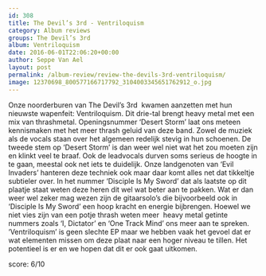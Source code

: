 ```yaml
---
id: 308
title: The Devil’s 3rd - Ventriloquism
category: Album reviews
groups: The Devil’s 3rd
album: Ventriloquism
date: 2016-06-01T22:06:20+00:00
author: Seppe Van Ael
layout: post
permalink: /album-review/review-the-devils-3rd-ventriloquism/
image: 12370698_800577166717792_3104003345651762912_o.jpg
---
```

Onze noorderburen van The Devil’s 3rd  kwamen aanzetten met hun nieuwste wapenfeit: Ventriloquism. Dit drie-tal brengt heavy metal met een mix van thrashmetal. Openingsnummer ‘Desert Storm’ laat ons meteen kennismaken met het meer thrash geluid van deze band. Zowel de muziek als de vocals staan over het algemeen redelijk stevig in hun schoenen. De tweede stem op ‘Desert Storm’ is dan weer wel niet wat het zou moeten zijn en klinkt veel te braaf. Ook de leadvocals durven soms serieus de hoogte in te gaan, meestal ook net iets te duidelijk. Onze landgenoten van ‘Evil Invaders’ hanteren deze techniek ook maar daar komt alles net dat tikkeltje subtieler over. In het nummer ‘Disciple Is My Sword’ dat als laatste op dit plaatje staat weten deze heren dit wel wat beter aan te pakken. Wat er dan weer wel zeker mag wezen zijn de gitaarsolo’s die bijvoorbeeld ook in ‘Disciple Is My Sword’ een hoop kracht en energie bijbrengen. Hoewel we niet vies zijn van een potje thrash weten meer  heavy metal getinte nummers zoals ‘I, Dictator’ en ‘One Track Mind’ ons meer aan te spreken. ‘Ventriloquism’ is geen slechte EP maar we hebben vaak het gevoel dat er wat elementen missen om deze plaat naar een hoger niveau te tillen. Het potentieel is er en we hopen dat dit er ook gaat uitkomen.

score: 6/10